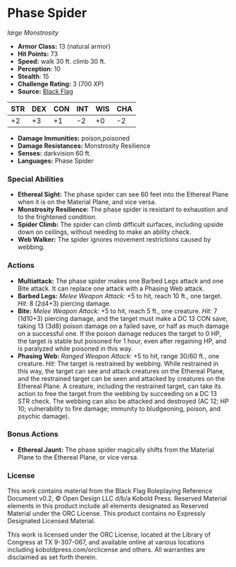 # Phase Spider

*large* *Monstrosity*

- **Armor Class:** 13 (natural armor)
- **Hit Points:** 73 
- **Speed:** walk 30 ft. climb 30 ft.
- **Perception**: 10
- **Stealth**: 15
- **Challenge Rating:** 3 (700 XP)
- **Source:** [Black Flag](https://koboldpress.com/kpstore/product/tovrpg-pg-mv/)

| STR | DEX | CON | INT | WIS | CHA |
| --- | --- | --- | --- | --- | --- |
| +2 | +3 | +1 | -2 | +0 | -2 |

- **Damage Immunities:** poison,poisoned
- **Damage Resistances:** Monstrosity Resilience
- **Senses:** darkvision 60 ft.
- **Languages:** Phase Spider

### Special Abilities

- **Ethereal Sight:** The phase spider can see 60 feet into the Ethereal Plane when it is on the Material Plane, and vice versa.
- **Monstrosity Resilience:** The phase spider is resistant to exhaustion and to the frightened condition.
- **Spider Climb:** The spider can climb difficult surfaces, including upside down on ceilings, without needing to make an ability check.
- **Web Walker:** The spider ignores movement restrictions caused by webbing.

### Actions

- **Multiattack:** The phase spider makes one Barbed Legs attack and one Bite attack. It can replace one attack with a Phasing Web attack.
- **Barbed Legs:** _Melee Weapon Attack:_ +5 to hit, reach 10 ft., one target. _Hit:_ 8 (2d4+3) piercing damage.
- **Bite:** _Melee Weapon Attack:_ +5 to hit, reach 5 ft., one creature. _Hit:_ 7 (1d10+3) piercing damage, and the target must make a DC 13 CON save, taking 13 (3d8) poison damage on a failed save, or half as much damage on a successful one. If the poison damage reduces the target to 0 HP, the target is stable but poisoned for 1 hour, even after regaining HP, and is paralyzed while poisoned in this way.
- **Phasing Web:** _Ranged Weapon Attack:_ +5 to hit, range 30/60 ft., one creature. _Hit:_ The target is restrained by webbing. While restrained in this way, the target can see and attack creatures on the Ethereal Plane, and the restrained target can be seen and attacked by creatures on the Ethereal Plane. A creature, including the restrained target, can take its action to free the target from the webbing by succeeding on a DC 13 STR check. The webbing can also be attacked and destroyed (AC 12; HP 10; vulnerability to fire damage; immunity to bludgeoning, poison, and psychic damage).

### Bonus Actions

- **Ethereal Jaunt:** The phase spider magically shifts from the Material Plane to the Ethereal Plane, or vice versa.


### License

This work contains material from the Black Flag Roleplaying Reference Document v0.2, © Open Design LLC d/b/a Kobold Press. Reserved Material elements in this product include all elements designated as Reserved Material under the ORC License. This product contains no Expressly Designated Licensed Material.

This work is licensed under the ORC License, located at the Library of Congress at TX 9-307-067, and available online at various locations including koboldpress.com/orclicense and others. All warranties are disclaimed as set forth therein.
